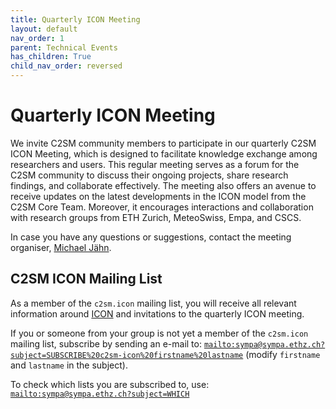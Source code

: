 ```yaml
---
title: Quarterly ICON Meeting
layout: default
nav_order: 1
parent: Technical Events
has_children: True
child_nav_order: reversed
---
```


# Quarterly ICON Meeting

We invite C2SM community members to participate in our quarterly C2SM ICON Meeting, which is designed to facilitate knowledge exchange among researchers and users.
This regular meeting serves as a forum for the C2SM community to discuss their ongoing projects, share research findings, and collaborate effectively.
The meeting also offers an avenue to receive updates on the latest developments in the ICON model from the C2SM Core Team.
Moreover, it encourages interactions and collaboration with research groups from ETH Zurich, MeteoSwiss, Empa, and CSCS. 

In case you have any questions or suggestions, contact the meeting organiser,
[Michael Jähn](https://c2sm.ethz.ch/the-center/people/person-detail.html?persid=286091).

## C2SM ICON Mailing List

As a member of the `c2sm.icon` mailing list, you will receive all relevant information around [ICON](https://c2sm.github.io/models/icon) and invitations to the quarterly ICON meeting. 

If you or someone from your group is not yet a member of the `c2sm.icon` mailing list, subscribe by sending an e-mail to: 
[`mailto:sympa@sympa.ethz.ch?subject=SUBSCRIBE%20c2sm-icon%20firstname%20lastname`](mailto:sympa@sympa.ethz.ch?subject=SUBSCRIBE%20c2sm-icon%20firstname%20lastname) (modify `firstname` and `lastname` in the subject).

To check which lists you are subscribed to, use:
[`mailto:sympa@sympa.ethz.ch?subject=WHICH`](mailto:sympa@sympa.ethz.ch?subject=WHICH)